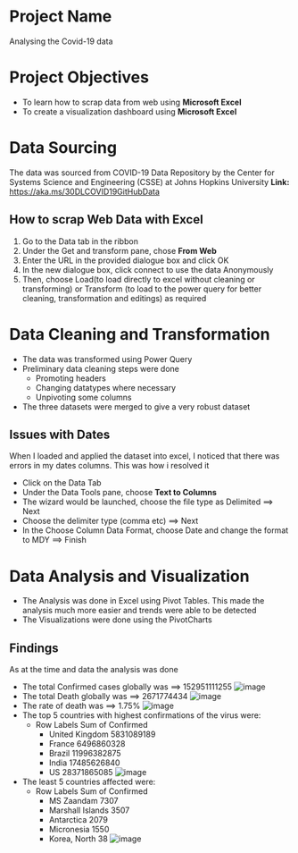 # Project Name
Analysing the Covid-19 data

# Project Objectives
- To learn how to scrap data from web using **Microsoft Excel**
- To create a visualization dashboard using **Microsoft Excel**

# Data Sourcing
The data was sourced from COVID-19 Data Repository by the Center for Systems Science and Engineering (CSSE) at Johns Hopkins University
**Link:** https://aka.ms/30DLCOVID19GitHubData

## How to scrap Web Data with Excel
1. Go to the Data tab in the ribbon
2. Under the Get and transform pane, chose **From Web**
3. Enter the URL in the provided dialogue box and click OK
4. In the new dialogue box, click connect to use the data Anonymously
5. Then, choose Load(to load directly to excel without cleaning or transforming) or Transform (to load to the power query for better cleaning, transformation and editings) as required

# Data Cleaning and Transformation
- The data was transformed using Power Query
- Preliminary data cleaning steps were done
  - Promoting headers
  - Changing datatypes where necessary
  - Unpivoting some columns 
- The three datasets were merged to give a very robust dataset

## Issues with Dates
When I loaded and applied the dataset into excel, I noticed that there was errors in my dates columns. This was how i resolved it
- Click on the Data Tab 
- Under the Data Tools pane, choose **Text to Columns**
- The wizard would be launched, choose the file type as Delimited ==> Next
- Choose the delimiter type (comma etc) ==> Next
- In the Choose Column Data Format, choose Date and change the format to MDY ==> Finish

# Data Analysis and Visualization
- The Analysis was done in Excel using Pivot Tables. This made the analysis much more easier and trends were able to be detected 
- The Visualizations were done using the PivotCharts 

## Findings
As at the time and data the analysis was done
- The total Confirmed cases globally was ==> 152951111255
![image](https://user-images.githubusercontent.com/57878434/175761573-656f41d5-f25c-4016-b331-eb5e224355b7.png)
- The total Death globally was ==> 2671774434
![image](https://user-images.githubusercontent.com/57878434/175761611-80d9842a-6de0-472a-a3b7-7e7b9396a10d.png)
- The rate of death was ==> 1.75%
![image](https://user-images.githubusercontent.com/57878434/175761625-60b21bcf-31df-4d66-95c1-b4efdf9cddae.png)
- The top 5 countries with highest confirmations of the virus were:
  - Row Labels	Sum of Confirmed
     - United Kingdom	5831089189
     - France	6496860328
     - Brazil	11996382875
     - India	17485626840
     - US	28371865085
![image](https://user-images.githubusercontent.com/57878434/175761674-f5bd0321-e5cf-4491-a8e4-65978e294daf.png)
- The least 5 countries affected were:
  - Row Labels	Sum of Confirmed
      - MS Zaandam	7307
      - Marshall Islands	3507
      - Antarctica	2079
      - Micronesia	1550
      - Korea, North	38
![image](https://user-images.githubusercontent.com/57878434/175761771-1b683058-202c-472f-9f49-669770e0fc0a.png)



